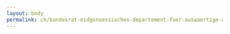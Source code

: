 ```yaml
---
layout: body
permalink: ch/bundesrat-eidgenoessisches-departement-fuer-auswaertige-angelegenheiten-generalsekretariat-eda-information-eda-kompetenzzentrum-web-eda-dienst-web-eda/
---
```


